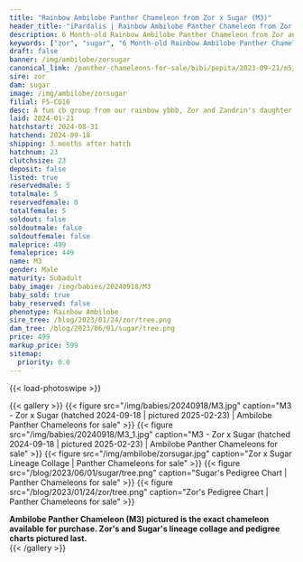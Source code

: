 ```yaml
---
title: "Rainbow Ambilobe Panther Chameleon from Zor x Sugar (M3)"
header_title: "iPardalis | Rainbow Ambilobe Panther Chameleon from Zor x Sugar | M3"
description: 6 Month-old Rainbow Ambilobe Panther Chameleon from Zor and Sugar. A fun cb group from our rainbow ybbb, Zor and Zandrin's daughter, Sugar. We've included sire and dam dendrograms if available, but you can view our Zor or Sugar breeder pages for more information.
keywords: ["zor", "sugar", "6 Month-old Rainbow Ambilobe Panther Chameleon", "baby chameleons for sale", "buy panther chameleon", "panther for sale", "ambilobe panther chameleons for sale", "ambilobe panther chameleon for sale"]
draft: false
banner: /img/ambilobe/zorsugar
canonical_link: /panther-chameleons-for-sale/bibi/pepita/2023-09-21/m5/
sire: zor
dam: sugar
image: /img/ambilobe/zorsugar
filial: F5-CG16
desc: A fun cb group from our rainbow ybbb, Zor and Zandrin's daughter, Sugar.
laid: 2024-01-21
hatchstart: 2024-08-31
hatchend: 2024-09-18
shipping: 3 months after hatch
hatchnum: 23
clutchsize: 23
deposit: false
listed: true
reservedmale: 5
totalmale: 5
reservedfemale: 0
totalfemale: 5
soldout: false
soldoutmale: false
soldoutfemale: false
maleprice: 499
femaleprice: 449
name: M3
gender: Male
maturity: Subadult
baby_image: /img/babies/20240918/M3
baby_sold: true
baby_reserved: false
phenotype: Rainbow Ambilobe
sire_tree: /blog/2023/01/24/zor/tree.png
dam_tree: /blog/2023/06/01/sugar/tree.png
price: 499
markup_price: 599
sitemap: 
  priority: 0.0
---
```


{{< load-photoswipe >}}

{{< gallery >}}
  {{< figure src="/img/babies/20240918/M3.jpg" caption="M3 - Zor x Sugar (hatched 2024-09-18 | pictured 2025-02-23) | Ambilobe Panther Chameleons for sale" >}}
  {{< figure src="/img/babies/20240918/M3_1.jpg" caption="M3 - Zor x Sugar (hatched 2024-09-18 | pictured 2025-02-23) | Ambilobe Panther Chameleons for sale" >}}
  {{< figure src="/img/ambilobe/zorsugar.jpg" caption="Zor x Sugar Lineage Collage | Panther Chameleons for sale" >}}
  {{< figure src="/blog/2023/06/01/sugar/tree.png" caption="Sugar's Pedigree Chart | Panther Chameleons for sale" >}}
  {{< figure src="/blog/2023/01/24/zor/tree.png" caption="Zor's Pedigree Chart | Panther Chameleons for sale" >}}
  <figcaption itemprop="description"><strong>Ambilobe Panther Chameleon (M3) pictured is the exact chameleon available for purchase. Zor's and Sugar's lineage collage and pedigree charts pictured last.</strong></figcaption>
{{< /gallery >}}
